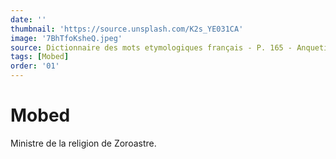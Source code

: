 ```yaml
---
date: ''
thumbnail: 'https://source.unsplash.com/K2s_YE031CA'
image: '7BhTfoKsheQ.jpeg'
source: Dictionnaire des mots etymologiques français - P. 165 - Anquetil du Perron
tags: [Mobed]
order: '01'
---
```


# Mobed

Ministre de la religion de Zoroastre.
